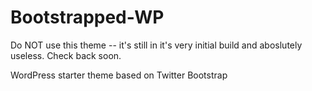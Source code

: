Bootstrapped-WP
===============

Do NOT use this theme -- it's still in it's very initial build and aboslutely useless.  Check back soon.

WordPress starter theme based on Twitter Bootstrap